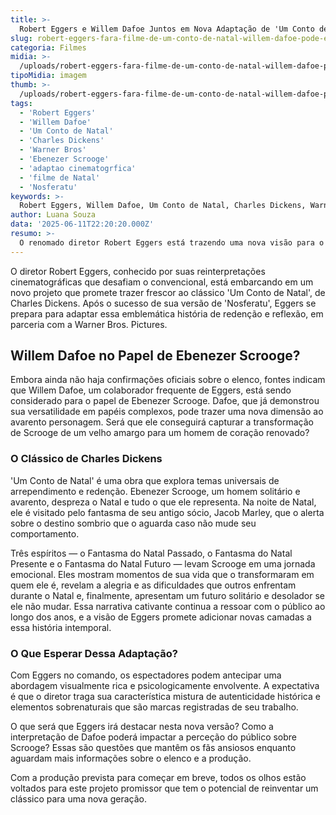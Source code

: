 ```yaml
---
title: >-
  Robert Eggers e Willem Dafoe Juntos em Nova Adaptação de 'Um Conto de Natal'
slug: robert-eggers-fara-filme-de-um-conto-de-natal-willem-dafoe-pode-estrelar
categoria: Filmes
midia: >-
  /uploads/robert-eggers-fara-filme-de-um-conto-de-natal-willem-dafoe-pode-estrelar-thumb.webp
tipoMidia: imagem
thumb: >-
  /uploads/robert-eggers-fara-filme-de-um-conto-de-natal-willem-dafoe-pode-estrelar-thumb.webp
tags:
  - 'Robert Eggers'
  - 'Willem Dafoe'
  - 'Um Conto de Natal'
  - 'Charles Dickens'
  - 'Warner Bros'
  - 'Ebenezer Scrooge'
  - 'adaptao cinematogrfica'
  - 'filme de Natal'
  - 'Nosferatu'
keywords: >-
  Robert Eggers, Willem Dafoe, Um Conto de Natal, Charles Dickens, Warner Bros, Ebenezer Scrooge, adaptação cinematográfica, filme de Natal, Nosferatu
author: Luana Souza
data: '2025-06-11T22:20:20.000Z'
resumo: >-
  O renomado diretor Robert Eggers está trazendo uma nova visão para o clássico 'Um Conto de Natal', com Willem Dafoe cotado para o papel principal. Esta adaptação promete uma abordagem única e envolvente do conto de Charles Dickens.
---
```


O diretor Robert Eggers, conhecido por suas reinterpretações cinematográficas que desafiam o convencional, está embarcando em um novo projeto que promete trazer frescor ao clássico 'Um Conto de Natal', de Charles Dickens. Após o sucesso de sua versão de 'Nosferatu', Eggers se prepara para adaptar essa emblemática história de redenção e reflexão, em parceria com a Warner Bros. Pictures. 

## Willem Dafoe no Papel de Ebenezer Scrooge?

Embora ainda não haja confirmações oficiais sobre o elenco, fontes indicam que Willem Dafoe, um colaborador frequente de Eggers, está sendo considerado para o papel de Ebenezer Scrooge. Dafoe, que já demonstrou sua versatilidade em papéis complexos, pode trazer uma nova dimensão ao avarento personagem. Será que ele conseguirá capturar a transformação de Scrooge de um velho amargo para um homem de coração renovado?

### O Clássico de Charles Dickens

'Um Conto de Natal' é uma obra que explora temas universais de arrependimento e redenção. Ebenezer Scrooge, um homem solitário e avarento, despreza o Natal e tudo o que ele representa. Na noite de Natal, ele é visitado pelo fantasma de seu antigo sócio, Jacob Marley, que o alerta sobre o destino sombrio que o aguarda caso não mude seu comportamento. 

Três espíritos — o Fantasma do Natal Passado, o Fantasma do Natal Presente e o Fantasma do Natal Futuro — levam Scrooge em uma jornada emocional. Eles mostram momentos de sua vida que o transformaram em quem ele é, revelam a alegria e as dificuldades que outros enfrentam durante o Natal e, finalmente, apresentam um futuro solitário e desolador se ele não mudar. Essa narrativa cativante continua a ressoar com o público ao longo dos anos, e a visão de Eggers promete adicionar novas camadas a essa história intemporal.

### O Que Esperar Dessa Adaptação?

Com Eggers no comando, os espectadores podem antecipar uma abordagem visualmente rica e psicologicamente envolvente. A expectativa é que o diretor traga sua característica mistura de autenticidade histórica e elementos sobrenaturais que são marcas registradas de seu trabalho. 

O que será que Eggers irá destacar nesta nova versão? Como a interpretação de Dafoe poderá impactar a perceção do público sobre Scrooge? Essas são questões que mantêm os fãs ansiosos enquanto aguardam mais informações sobre o elenco e a produção.

Com a produção prevista para começar em breve, todos os olhos estão voltados para este projeto promissor que tem o potencial de reinventar um clássico para uma nova geração.